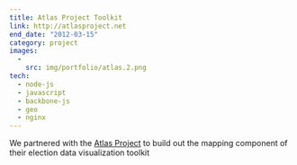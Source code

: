 ```yaml
---
title: Atlas Project Toolkit
link: http://atlasproject.net
end_date: "2012-03-15"
category: project
images:
  -
    src: img/portfolio/atlas.2.png
tech:
  - node-js
  - javascript
  - backbone-js
  - geo
  - nginx
---
```

We partnered with the [Atlas Project](http://atlasproject.net) to build out the mapping component of their election data visualization toolkit
